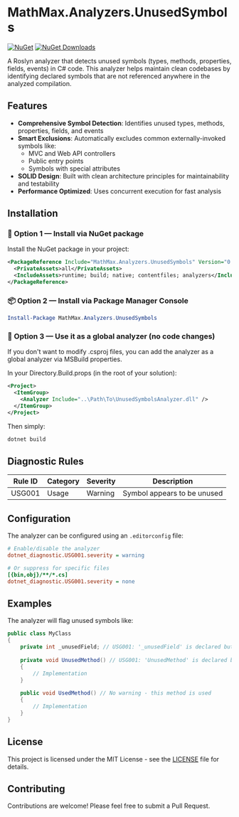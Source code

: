 # MathMax.Analyzers.UnusedSymbols

[![NuGet](https://img.shields.io/nuget/v/MathMax.Analyzers.UnusedSymbols.svg)](https://www.nuget.org/packages/MathMax.Analyzers.UnusedSymbols)
[![NuGet Downloads](https://img.shields.io/nuget/dt/MathMax.Analyzers.UnusedSymbols.svg)](https://www.nuget.org/packages/MathMax.Analyzers.UnusedSymbols)

A Roslyn analyzer that detects unused symbols (types, methods, properties, fields, events) in C# code. This analyzer helps maintain clean codebases by identifying declared symbols that are not referenced anywhere in the analyzed compilation.

## Features

- **Comprehensive Symbol Detection**: Identifies unused types, methods, properties, fields, and events
- **Smart Exclusions**: Automatically excludes common externally-invoked symbols like:
  - MVC and Web API controllers
  - Public entry points
  - Symbols with special attributes
- **SOLID Design**: Built with clean architecture principles for maintainability and testability
- **Performance Optimized**: Uses concurrent execution for fast analysis

## Installation

### 🔧 Option 1 — Install via NuGet package

Install the NuGet package in your project:

```xml
<PackageReference Include="MathMax.Analyzers.UnusedSymbols" Version="0.1.0">
  <PrivateAssets>all</PrivateAssets>
  <IncludeAssets>runtime; build; native; contentfiles; analyzers</IncludeAssets>
</PackageReference>
```

### 📦 Option 2 — Install via Package Manager Console

```powershell
Install-Package MathMax.Analyzers.UnusedSymbols
```

### 🧩 Option 3 — Use it as a global analyzer (no code changes)

If you don't want to modify .csproj files, you can add the analyzer as a global analyzer via MSBuild properties.

In your Directory.Build.props (in the root of your solution):

```xml
<Project>
  <ItemGroup>
    <Analyzer Include="..\Path\To\UnusedSymbolsAnalyzer.dll" />
  </ItemGroup>
</Project>
```

Then simply:

```powershell
dotnet build
```

## Diagnostic Rules

| Rule ID | Category | Severity | Description |
|---------|----------|----------|-------------|
| USG001  | Usage    | Warning  | Symbol appears to be unused |

## Configuration

The analyzer can be configured using an `.editorconfig` file:

```ini
# Enable/disable the analyzer
dotnet_diagnostic.USG001.severity = warning

# Or suppress for specific files
[{bin,obj}/**/*.cs]
dotnet_diagnostic.USG001.severity = none
```

## Examples

The analyzer will flag unused symbols like:

```csharp
public class MyClass
{
    private int _unusedField; // USG001: '_unusedField' is declared but appears to be unused
    
    private void UnusedMethod() // USG001: 'UnusedMethod' is declared but appears to be unused
    {
        // Implementation
    }
    
    public void UsedMethod() // No warning - this method is used
    {
        // Implementation
    }
}
```

## License

This project is licensed under the MIT License - see the [LICENSE](LICENSE) file for details.

## Contributing

Contributions are welcome! Please feel free to submit a Pull Request.